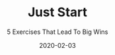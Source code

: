 ---
title: "Just Start"
subtitle: "5 Exercises That Lead To Big Wins"
description: "This class is all about realising, starting, and planning what you really really want to do."
external_url: https://ttkb.me/juststart
date: 2020-02-03
image: "img/just-start-class-thumb.jpg"
background_color: "#421ccb"
categories: ['Productivity']
tags: ['Productivity exercises']
priority: 95
popular: true
type: ['Course']
---